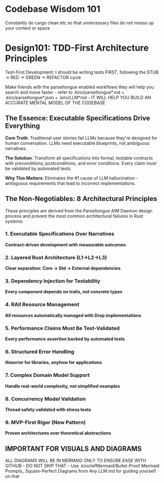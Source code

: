 # Codebase Wisdom 101
Constantly do cargo clean etc so that unnecessary files do not messs up your context or space

# Design101: TDD-First Architecture Principles

Test-First Development: I should be writing tests FIRST, following the STUB → RED → GREEN → REFACTOR cycle

Make friends with the parseltongue enabled workflows they will help you search and move faster - refer to .kiro/parseltongue*.md + .kiro/parseltongue*.json + .kiro/LLM*md - IT WILL HELP YOU BUILD AN ACCURATE MENTAL MODEL OF THE CODEBASE

## The Essence: Executable Specifications Drive Everything

**Core Truth**: Traditional user stories fail LLMs because they're designed for human conversation. LLMs need executable blueprints, not ambiguous narratives.

**The Solution**: Transform all specifications into formal, testable contracts with preconditions, postconditions, and error conditions. Every claim must be validated by automated tests.

**Why This Matters**: Eliminates the #1 cause of LLM hallucination - ambiguous requirements that lead to incorrect implementations.

## The Non-Negotiables: 8 Architectural Principles

These principles are derived from the Parseltongue AIM Daemon design process and prevent the most common architectural failures in Rust systems:

### 1. Executable Specifications Over Narratives
**Contract-driven development with measurable outcomes**

### 2. Layered Rust Architecture (L1→L2→L3)
**Clear separation: Core → Std → External dependencies**

### 3. Dependency Injection for Testability
**Every component depends on traits, not concrete types**

### 4. RAII Resource Management
**All resources automatically managed with Drop implementations**

### 5. Performance Claims Must Be Test-Validated
**Every performance assertion backed by automated tests**

### 6. Structured Error Handling
**thiserror for libraries, anyhow for applications**

### 7. Complex Domain Model Support
**Handle real-world complexity, not simplified examples**

### 8. Concurrency Model Validation
**Thread safety validated with stress tests**

### 9. MVP-First Rigor (New Pattern)
**Proven architectures over theoretical abstractions**

## IMPORTANT FOR VISUALS AND DIAGRAMS

ALL DIAGRAMS WILL BE IN MERMAID ONLY TO ENSURE EASE WITH GITHUB - DO NOT SKIP THAT - Use .kiro/refMermaid/Bullet-Proof Mermaid Prompts_ Square-Perfect Diagrams from Any LLM.md for guiding yourself on that
